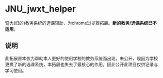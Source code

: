 # JNU_jwxt_helper
暨大(旧的)教务系统的选课辅助，为chrome浏览器拓展。**新的教务/选课系统已不适用**。

## 说明
此拓展原本仅为帮助本人更好的使用学校的教务系统而出现，未公开，现因为学校更换了新的选课系统，本拓展也失去了最核心的作用，因此公开此项目仅供记录与学习使用。